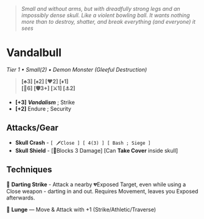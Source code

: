 > *Small and without arms, but with dreadfully strong legs and an impossibly dense skull. Like a violent bowling ball. It wants nothing more than to destroy, shatter, and break everything (and everyone) it sees*

# Vandalbull

*Tier 1 • Small(2) • Demon Monster (Gleeful Destruction)*

> **[♣3] [♠2] [♥2] [♦1]**  
> **[💟6] [🛡3+] [⚔1] [⚓2]**

- **[+3]** ***Vandalism*** ; Strike
- **[+2]** Endure ; Security

## Attacks/Gear
- **Skull Crash** - `[ 🗡️Close ] [ 4(3) ] [ Bash ; Siege ]`
- **Skull Shield** - [🔄Blocks 3 Damage] [Can **Take Cover** inside skull]

## Techniques
🔄 **Darting Strike** - Attack a nearby 💔Exposed Target, even while using a Close weapon - darting in and out. Requires Movement, leaves you Exposed afterwards.

🔷 **Lunge** — Move & Attack with +1 (Strike/Athletic/Traverse)